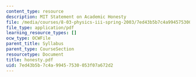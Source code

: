 ```yaml
---
content_type: resource
description: MIT Statement on Academic Honesty
file: /media/courses/8-03-physics-iii-spring-2003/7ed43b5b7c4a99457530053f07a672d2_honesty.pdf
file_type: application/pdf
learning_resource_types: []
ocw_type: OCWFile
parent_title: Syllabus
parent_type: CourseSection
resourcetype: Document
title: honesty.pdf
uid: 7ed43b5b-7c4a-9945-7530-053f07a672d2
---
```

